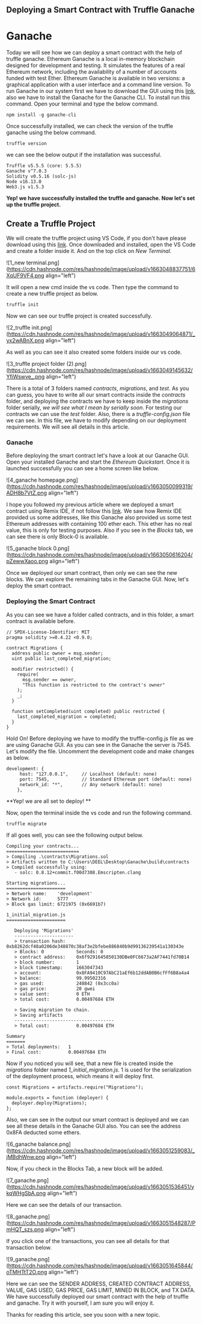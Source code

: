 ## Deploying a Smart Contract with Truffle Ganache

# Ganache

Today we will see how we can deploy a smart contract with the help of truffle ganache. Ethereum Ganache is a local in-memory blockchain designed for development and testing. It simulates the features of a real Ethereum network, including the availability of a number of accounts funded with test Ether. Ethereum Ganache is available in two versions: a graphical application with a user interface and a command line version. To run Ganache in our system first we have to download the GUI using this [link](https://trufflesuite.com/ganache/), also we have to install the Ganache for the Ganache CLI. To install run this command. Open your terminal and type the below command. 

```
npm install -g ganache-cli
``` 

Once successfully installed, we can check the version of the truffle ganache using the below command. 

```
truffle version
``` 

we can see the below output if the installation was successful. 

```
Truffle v5.5.5 (core: 5.5.5)
Ganache v^7.0.3
Solidity v0.5.16 (solc-js)
Node v16.13.0
Web3.js v1.5.3
``` 

**Yep! we have successfully installed the truffle and ganache. Now let's set up the truffle project.** 

## Create a Truffle Project

We will create the truffle project using VS Code, if you don't have please download using this [link](https://code.visualstudio.com/download). Once downloaded and installed, open the VS Code and create a folder inside it. And on the top click on *New Terminal*.

![1_new terminal.png](https://cdn.hashnode.com/res/hashnode/image/upload/v1663048837751/6XqUF9VF4.png align="left")

It will open a new cmd inside the vs code. Then type the command to create a new truffle project as below. 

```
truffle init
``` 

Now we can see our truffle project is created successfully. 

![2_truffle init.png](https://cdn.hashnode.com/res/hashnode/image/upload/v1663049064871/_yx2wABnX.png align="left")

As well as you can see it also created some folders inside our vs code. 

![3_truffle project folder (2).png](https://cdn.hashnode.com/res/hashnode/image/upload/v1663049145632/YfiWswve_.png align="left")

There is a total of 3 folders named *contracts*, *migrations*, and *test*. As you can guess, you have to write all our smart contracts inside the *contracts* folder, and deploying the contracts we have to keep inside the *migrations* folder serially, *we will see what I mean by serially soon*. For testing our contracts we can use the *test* folder. Also, there is a *truffle-config.json* file we can see. In this file, we have to modify depending on our deployment requirements. We will see all details in this article.

### Ganache 

Before deploying the smart contract let's have a look at our Ganache GUI. Open your installed Ganache and start the *Ethereum Quickstart*. Once it is launched successfully you can see a home screen like below. 

![4_ganache homepage.png](https://cdn.hashnode.com/res/hashnode/image/upload/v1663050099319/ADH8b7VtZ.png align="left")

I hope you followed my previous article where we deployed a smart contract using Remix IDE, if not follow this [link](https://medium.com/coinmonks/complete-solidity-code-deployment-process-f88be7913990). We saw how Remix IDE provided us some addresses, like this Ganache also provided us some test Ethereum addresses with containing 100 ether each. This ether has no real value, this is only for testing purposes. Also if you see in the *Blocks* tab, we can see there is only Block-0 is available. 

![5_ganache block 0.png](https://cdn.hashnode.com/res/hashnode/image/upload/v1663050616204/pZewwXaoo.png align="left")

Once we deployed our smart contract, then only we can see the new blocks. We can explore the remaining tabs in the Ganache GUI. Now, let's deploy the smart contract. 

### Deploying the Smart Contract

As you can see we have a folder called contracts, and in this folder, a smart contract is available before. 

```
// SPDX-License-Identifier: MIT
pragma solidity >=0.4.22 <0.9.0;

contract Migrations {
  address public owner = msg.sender;
  uint public last_completed_migration;

  modifier restricted() {
    require(
      msg.sender == owner,
      "This function is restricted to the contract's owner"
    );
    _;
  }

  function setCompleted(uint completed) public restricted {
    last_completed_migration = completed;
  }
}

``` 

Hold On! Before deploying we have to modify the truffle-config.js file as we are using Ganache GUI. As you can see in the Ganache the server is 7545. Let's modify the file. Uncomment the development code and make changes as below. 

```
development: {
     host: "127.0.0.1",     // Localhost (default: none)
     port: 7545,            // Standard Ethereum port (default: none)
     network_id: "*",       // Any network (default: none)
    },
``` 

**Yep! we are all set to deploy! **

Now, open the terminal inside the vs code and run the following command. 

```
truffle migrate
``` 

If all goes well, you can see the following output below. 

```
Compiling your contracts...
===========================
> Compiling .\contracts\Migrations.sol
> Artifacts written to C:\Users\DEEL\Desktop\Ganache\build\contracts
> Compiled successfully using:
   - solc: 0.8.12+commit.f00d7308.Emscripten.clang

Starting migrations...
======================
> Network name:    'development'     
> Network id:      5777
> Block gas limit: 6721975 (0x6691b7)

1_initial_migration.js
======================

   Deploying 'Migrations'
   ----------------------
   > transaction hash:    0xb8262dcf48a0206de348870c38af3e2bfebe886840b9d99136239541a130343e
   > Blocks: 0            Seconds: 0
   > contract address:    0x6f9291645850130DBe0FC6673a2AF7441fd70B14
   > block number:        1
   > block timestamp:     1663047343
   > account:             0x8FA9410C97AbC21aEf6b12ddAB0B6cfFf6B8a4a4
   > balance:             99.99502316
   > gas used:            248842 (0x3cc0a)
   > gas price:           20 gwei
   > value sent:          0 ETH
   > total cost:          0.00497684 ETH

   > Saving migration to chain.
   > Saving artifacts
   -------------------------------------
   > Total cost:          0.00497684 ETH

Summary
=======
> Total deployments:   1
> Final cost:          0.00497684 ETH
``` 

Now if you noticed you will see, that a new file is created inside the *migrations* folder named *1_initial_migration.js*.  1 is used for the serialization of the deployment process, which means it will deploy first. 

```
const Migrations = artifacts.require("Migrations");

module.exports = function (deployer) {
  deployer.deploy(Migrations);
};

``` 

Also, we can see in the output our smart contract is deployed and we can see all these details in the Ganache GUI also. You can see the address 0x8FA deducted some ethers. 

![6_ganache balance.png](https://cdn.hashnode.com/res/hashnode/image/upload/v1663051259083/_jMBdhWnw.png align="left")

Now, if you check in the Blocks Tab, a new block will be added. 

![7_ganache.png](https://cdn.hashnode.com/res/hashnode/image/upload/v1663051536451/ykqWHgSbA.png align="left")

Here we can see the details of our transaction. 

![8_ganache.png](https://cdn.hashnode.com/res/hashnode/image/upload/v1663051548287/PmHQT_szs.png align="left")

If you click one of the transactions, you can see all details for that transaction below. 

![9_ganache.png](https://cdn.hashnode.com/res/hashnode/image/upload/v1663051645844/oTMHTtT2O.png align="left")

Here we can see the SENDER ADDRESS, CREATED CONTRACT ADDRESS, VALUE, GAS USED, GAS PRICE, GAS LIMIT, MINED IN BLOCK, and TX DATA. We have successfully deployed our smart contract with the help of truffle and ganache. Try it with yourself, I am sure you will enjoy it. 

Thanks for reading this article, see you soon with a new topic. 

